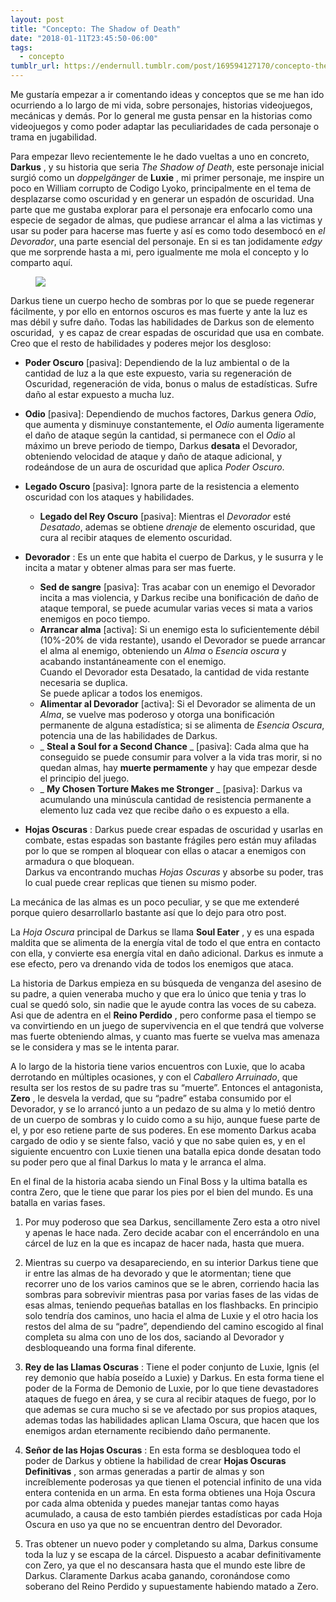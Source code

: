 ```yaml
---
layout: post
title: "Concepto: The Shadow of Death"
date: "2018-01-11T23:45:50-06:00"
tags:
  - concepto
tumblr_url: https://endernull.tumblr.com/post/169594127170/concepto-the-darksider-a-mi-ritmo
---
```


Me gustaría empezar a ir comentando ideas y conceptos que se me han ido ocurriendo a lo largo de mi vida, sobre personajes, historias videojuegos, mecánicas y demás. Por lo general me gusta pensar en la historias como videojuegos y como poder adaptar las peculiaridades de cada personaje o trama en jugabilidad.

Para empezar llevo recientemente le he dado vueltas a uno en concreto, **Darkus** , y su historia que seria _The Shadow of Death_, este personaje inicial surgió como un _doppelgänger_ de **Luxie** , mi primer personaje, me inspire un poco en William corrupto de Codigo Lyoko, principalmente en el tema de desplazarse como oscuridad y en generar un espadón de oscuridad. Una parte que me gustaba explorar para el personaje era enfocarlo como una especie de segador de almas, que pudiese arrancar el alma a las victimas y usar su poder para hacerse mas fuerte y así es como todo desembocó en _el Devorador_, una parte esencial del personaje. En si es tan jodidamente _edgy_ que me sorprende hasta a mi, pero igualmente me mola el concepto y lo comparto aquí.

<figure class="tmblr-full" data-orig-height="743" data-orig-width="540" data-orig-src="https://64.media.tumblr.com/9940e1dc5d34fce24e4e53a64aca300f/tumblr_inline_p2exywo8Wk1r4z7q0_540.jpg"><img src="https://64.media.tumblr.com/6fbef2300c15a2f191eedb1c6391d675/tumblr_inline_p89nmhTjHs1r4z7q0_540.jpg" data-orig-height="743" data-orig-width="540" data-orig-src="https://64.media.tumblr.com/9940e1dc5d34fce24e4e53a64aca300f/tumblr_inline_p2exywo8Wk1r4z7q0_540.jpg"></figure>

Darkus tiene un cuerpo hecho de sombras por lo que se puede regenerar fácilmente, y por ello en entornos oscuros es mas fuerte y ante la luz es mas débil y sufre daño. Todas las habilidades de Darkus son de elemento oscuridad,&nbsp; y es capaz de crear espadas de oscuridad que usa en combate. Creo que el resto de habilidades y poderes mejor los desgloso:

- **Poder Oscuro** [pasiva]: Dependiendo de la luz ambiental o de la cantidad de luz a la que este expuesto, varia su regeneración de Oscuridad, regeneración de vida, bonus o malus de estadísticas. Sufre daño al estar expuesto a mucha luz.
- **Odio** [pasiva]: Dependiendo de muchos factores, Darkus genera _Odio_, que aumenta y disminuye constantemente, el _Odio_ aumenta ligeramente el daño de ataque según la cantidad, si permanece con el _Odio_ al máximo un breve periodo de tiempo, Darkus **desata** el Devorador, obteniendo velocidad de ataque y daño de ataque adicional, y rodeándose de un aura de oscuridad que aplica _Poder Oscuro_.
- **Legado Oscuro** [pasiva]: Ignora parte de la resistencia a elemento oscuridad con los ataques y habilidades.

  - **Legado del Rey Oscuro** [pasiva]: Mientras el _Devorador_ esté _Desatado_, ademas se obtiene _drenaje_ de elemento oscuridad, que cura al recibir ataques de elemento oscuridad.

- **Devorador** : Es un ente que habita el cuerpo de Darkus, y le susurra y le incita a matar y obtener almas para ser mas fuerte.

  - **Sed de sangre** [pasiva]: Tras acabar con un enemigo el Devorador incita a mas violencia, y Darkus recibe una bonificación de daño de ataque temporal, se puede acumular varias veces si mata a varios enemigos en poco tiempo.
  - **Arrancar alma** [activa]: Si un enemigo esta lo suficientemente débil (10%-20% de vida restante), usando el Devorador se puede arrancar el alma al enemigo, obteniendo un _Alma_ o _Esencia oscura_ y acabando instantáneamente con el enemigo.  
    Cuando el Devorador esta Desatado, la cantidad de vida restante necesaria se duplica.  
    Se puede aplicar a todos los enemigos.
  - **Alimentar al Devorador** [activa]: Si el Devorador se alimenta de un _Alma_, se vuelve mas poderoso y otorga una bonificación permanente de alguna estadística; si se alimenta de _Esencia Oscura_, potencia una de las habilidades de Darkus.
  - _ **Steal a Soul for a Second Chance** _ [pasiva]: Cada alma que ha conseguido se puede consumir para volver a la vida tras morir, si no quedan almas, hay **muerte permamente** y hay que empezar desde el principio del juego.
  - _ **My Chosen Torture Makes me Stronger** _ [pasiva]: Darkus va acumulando una minúscula cantidad de resistencia permanente a elemento luz cada vez que recibe daño o es expuesto a ella.

- **Hojas Oscuras** : Darkus puede crear espadas de oscuridad y usarlas en combate, estas espadas son bastante frágiles pero están muy afiladas por lo que se rompen al bloquear con ellas o atacar a enemigos con armadura o que bloquean.  
  Darkus va encontrando muchas _Hojas Oscuras_ y absorbe su poder, tras lo cual puede crear replicas que tienen su mismo poder.

La mecánica de las almas es un poco peculiar, y se que me extenderé porque quiero desarrollarlo bastante así que lo dejo para otro post.

La _Hoja Oscura_ principal de Darkus se llama **Soul Eater** , y es una espada maldita que se alimenta de la energía vital de todo el que entra en contacto con ella, y convierte esa energía vital en daño adicional. Darkus es inmute a ese efecto, pero va drenando vida de todos los enemigos que ataca.

La historia de Darkus empieza en su búsqueda de venganza del asesino de su padre, a quien veneraba mucho y que era lo único que tenia y tras lo cual se quedó solo, sin nadie que le ayude contra las voces de su cabeza. Asi que de adentra en el **Reino Perdido** , pero conforme pasa el tiempo se va convirtiendo en un juego de supervivencia en el que tendrá que volverse mas fuerte obteniendo almas, y cuanto mas fuerte se vuelva mas amenaza se le considera y mas se le intenta parar.

A lo largo de la historia tiene varios encuentros con Luxie, que lo acaba derrotando en múltiples ocasiones, y con el _Caballero Arruinado_, que resulta ser los restos de su padre tras su “muerte”. Entonces el antagonista, **Zero** , le desvela la verdad, que su “padre” estaba consumido por el Devorador, y se lo arrancó junto a un pedazo de su alma y lo metió dentro de un cuerpo de sombras y lo cuido como a su hijo, aunque fuese parte de el, y por eso retiene parte de sus poderes. En ese momento Darkus acaba cargado de odio y se siente falso, vació y que no sabe quien es, y en el siguiente encuentro con Luxie tienen una batalla epica donde desatan todo su poder pero que al final Darkus lo mata y le arranca el alma.

En el final de la historia acaba siendo un Final Boss y la ultima batalla es contra Zero, que le tiene que parar los pies por el bien del mundo. Es una batalla en varias fases.

1. Por muy poderoso que sea Darkus, sencillamente Zero esta a otro nivel y apenas le hace nada. Zero decide acabar con el encerrándolo en una cárcel de luz en la que es incapaz de hacer nada, hasta que muera.
2. Mientras su cuerpo va desapareciendo, en su interior Darkus tiene que ir entre las almas de ha devorado y que le atormentan; tiene que recorrer uno de los varios caminos que se le abren, corriendo hacia las sombras para sobrevivir mientras pasa por varias fases de las vidas de esas almas, teniendo pequeñas batallas en los flashbacks. En principio solo tendría dos caminos, uno hacia el alma de Luxie y el otro hacia los restos del alma de su “padre”, dependiendo del camino escogido al final completa su alma con uno de los dos, saciando al Devorador y desbloqueando una forma final diferente.

3. **Rey de las Llamas Oscuras** : Tiene el poder conjunto de Luxie, Ignis (el rey demonio que había poseído a Luxie) y Darkus. En esta forma tiene el poder de la Forma de Demonio de Luxie, por lo que tiene devastadores ataques de fuego en área, y se cura al recibir ataques de fuego, por lo que ademas se cura mucho si se ve afectado por sus propios ataques, ademas todas las habilidades aplican Llama Oscura, que hacen que los enemigos ardan eternamente recibiendo daño permanente.
4. **Señor de las Hojas Oscuras** : En esta forma se desbloquea todo el poder de Darkus y obtiene la habilidad de crear **Hojas Oscuras Definitivas** , son armas generadas a partir de almas y son increíblemente poderosas ya que tienen el potencial infinito de una vida entera contenida en un arma. En esta forma obtienes una Hoja Oscura por cada alma obtenida y puedes manejar tantas como hayas acumulado, a causa de esto también pierdes estadísticas por cada Hoja Oscura en uso ya que no se encuentran dentro del Devorador.
5. Tras obtener un nuevo poder y completando su alma, Darkus consume toda la luz y se escapa de la cárcel. Dispuesto a acabar definitivamente con Zero, ya que el no descansara hasta que el mundo este libre de Darkus. Claramente Darkus acaba ganando, coronándose como soberano del Reino Perdido y supuestamente habiendo matado a Zero.
